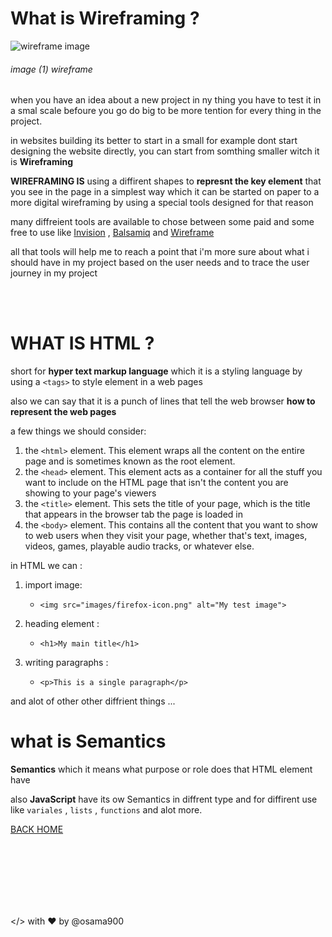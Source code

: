 # What is Wireframing ? #

![wireframe image](https://balsamiq.com/assets/learn/articles/mobile-web.png)
###### image (1) wireframe ######

when you have an idea about a new project in ny thing you have to test it in a smal scale befoure you go do big to be more tention for every thing in the project.

in websites building its better to start in a small for example dont start designing the website directly, you can start from somthing smaller witch it is **Wireframing** 


**WIREFRAMING IS** using a diffirent shapes to **represnt the key element** that you see in the page in a simplest way which it can be started on paper to a more digital wireframing by using a special tools designed for that reason 

many diffreient tools are available to chose between some paid and some free to use like [Invision](https://www.invisionapp.com/) , [Balsamiq](https://balsamiq.com/) and [Wireframe](https://wireframe.cc/) 

all that tools will help me to reach a point that i'm more sure about what i should have in my project based on the user needs and to trace the user journey in my project


<br>

<br>

# WHAT IS **HTML** ? ##
short for **hyper text markup language** which it is a styling language by using a `<tags>` to style element in a web pages

also we can say that it is a punch of lines that tell the web browser **how to represent the web pages**

a few things we should consider:

1. the `<html>` element. This element wraps all the content on the entire page and is sometimes known as the root element.
2. the `<head>` element. This element acts as a container for all the stuff you want to include on the HTML page that isn't the content you are showing to your page's viewers
3.  the `<title>` element. This sets the title of your page, which is the title that appears in the browser tab the page is loaded in
4. the `<body>` element. This contains all the content that you want to show to web users when they visit your page, whether that's text, images, videos, games, playable audio tracks, or whatever else.


in HTML  we can :

1. import image:
    - `<img src="images/firefox-icon.png" alt="My test image">`

2. heading element :
    - `<h1>My main title</h1>`
    
3. writing paragraphs :
    - `<p>This is a single paragraph</p>`

and alot of other other diffrient things ...

# what is Semantics #
**Semantics** which it means what purpose or role does that HTML element have

also **JavaScript** have its ow Semantics in diffrent type and for diffirent use like `variales` , `lists` , `functions` and alot more.

[BACK HOME](https://osama900.github.io/reading-notes/)











<br>
<br>
<br>
<br>
<br>
<br>

</> with ❤️ by @osama900